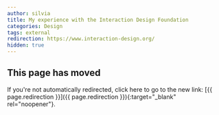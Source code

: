 ```yaml
---
author: silvia
title: My experience with the Interaction Design Foundation
categories: Design
tags: external
redirection: https://www.interaction-design.org/
hidden: true
---
```

## This page has moved

If you're not automatically redirected, click here to go to the new link: [{{ page.redirection }}]({{ page.redirection }}){:target="_blank" rel="noopener"}.